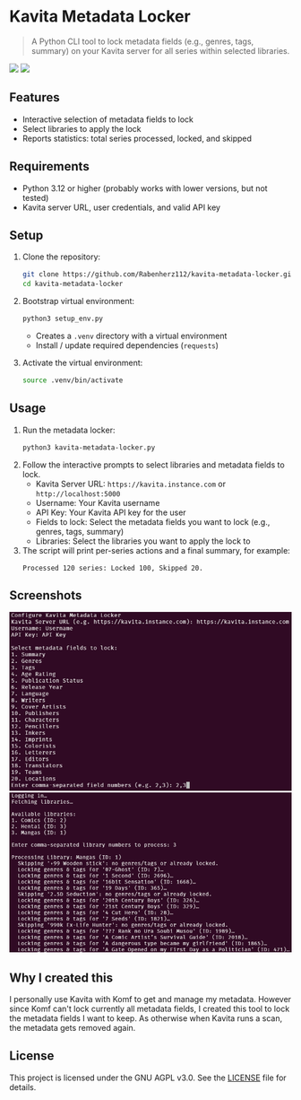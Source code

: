 # Kavita Metadata Locker

> A Python CLI tool to lock metadata fields (e.g., genres, tags, summary) on your Kavita server for all series within selected libraries.

![](https://img.shields.io/github/stars/Rabenherz112/kavita-metadata-locker?color=yellow&style=plastic&label=Stars) ![](https://img.shields.io/discord/728735370560143360?color=5460e6&label=Discord&style=plastic)

## Features

- Interactive selection of metadata fields to lock
- Select libraries to apply the lock
- Reports statistics: total series processed, locked, and skipped

## Requirements

- Python 3.12 or higher (probably works with lower versions, but not tested)
- Kavita server URL, user credentials, and valid API key

## Setup

1. Clone the repository:
    ```bash
    git clone https://github.com/Rabenherz112/kavita-metadata-locker.git
    cd kavita-metadata-locker
    ```
2. Bootstrap virtual environment:
    ```bash
    python3 setup_env.py
    ```

    - Creates a `.venv` directory with a virtual environment
    - Install / update required dependencies (`requests`)
3. Activate the virtual environment:
    ```bash
    source .venv/bin/activate
    ```

## Usage

1. Run the metadata locker:
    ```bash
    python3 kavita-metadata-locker.py
    ```
2. Follow the interactive prompts to select libraries and metadata fields to lock.
    - Kavita Server URL: `https://kavita.instance.com` or `http://localhost:5000`
    - Username: Your Kavita username
    - API Key: Your Kavita API key for the user
    - Fields to lock: Select the metadata fields you want to lock (e.g., genres, tags, summary)
    - Libraries: Select the libraries you want to apply the lock to
3. The script will print per-series actions and a final summary, for example:
    ```
    Processed 120 series: Locked 100, Skipped 20.
    ```

## Screenshots

![Interactive Menu](./assets/script-interactive.png)
![Output Example](./assets/script-output.png)

## Why I created this

I personally use Kavita with Komf to get and manage my metadata. However since Komf can't lock currently all metadata fields, I created this tool to lock the metadata fields I want to keep. As otherwise when Kavita runs a scan, the metadata gets removed again.

## License

This project is licensed under the GNU AGPL v3.0. See the [LICENSE](./LICENSE) file for details.
